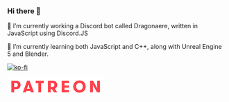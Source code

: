 ### Hi there 👋

🔭 I’m currently working a Discord bot called Dragonaere, written in JavaScript using Discord.JS

🌱 I’m currently learning both JavaScript and C++, along with Unreal Engine 5 and Blender.


[![ko-fi](https://ko-fi.com/img/githubbutton_sm.svg)](https://ko-fi.com/R5R27YCVT)

[![Patreon](assets/Patreon.png)](https://www.patreon.com/dragonaere)

<!--
**Dragonaere/Dragonaere** is a ✨ _special_ ✨ repository because its `README.md` (this file) appears on your GitHub profile.

Here are some ideas to get you started:

- 🌱 I’m currently learning ...
- 👯 I’m looking to collaborate on ...
- 🤔 I’m looking for help with ...
- 💬 Ask me about ...
- 📫 How to reach me: ...
- 😄 Pronouns: ...
- ⚡ Fun fact: ...
-->
